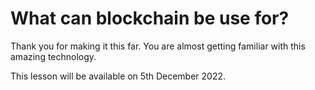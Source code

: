 # What can blockchain be use for?

Thank you for making it this far. You are almost getting familiar with this amazing technology.

This lesson will be available on 5th December 2022.
